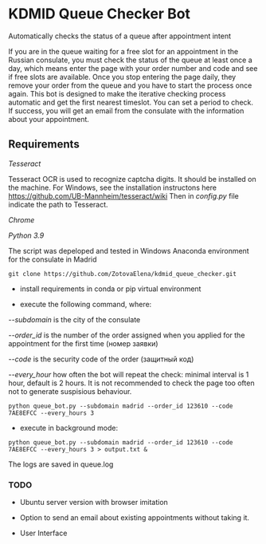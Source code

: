 # KDMID Queue Checker Bot

Automatically checks the status of a queue after appointment intent 

If you are in the queue waiting for a free slot for an appointment in the Russian consulate, you must check the status of the queue at least once a day, 
which means enter the page with your order number and code and see if free slots are available. Once you stop entering the page daily, 
they remove your order from the queue and you have to start the process once again. 
This bot is designed to make the iterative checking process automatic and get the first nearest timeslot. You can set a period to check. 
If success, you will get an email from the consulate with the information about your appointment. 

## Requirements  

*Tesseract* 

Tesseract OCR is used to recognize captcha digits. It should be installed on the machine. For Windows, see the installation instructons here https://github.com/UB-Mannheim/tesseract/wiki
Then in _config.py_ file indicate the path to Tesseract. 

*Chrome*

*Python 3.9* 

The script was depeloped and tested in Windows Anaconda environment for the consulate in Madrid

```
git clone https://github.com/ZotovaElena/kdmid_queue_checker.git

```

- install requirements in conda or pip virtual environment 

- execute the following command, where: 

*--subdomain* is the city of the consulate 

*--order_id* is the number of the order assigned when you applied for the appointment for the first time (номер заявки)

*--code* is the security code of the order (защитный код)

*--every_hour* how often the bot will repeat the check: minimal interval is 1 hour, default is 2 hours. 
It is not recommended to check the page too often not to generate suspisious behaviour. 


```
python queue_bot.py --subdomain madrid --order_id 123610 --code 7AE8EFCC --every_hours 3
```

- execute in background mode:

```
python queue_bot.py --subdomain madrid --order_id 123610 --code 7AE8EFCC --every_hours 3 > output.txt & 
```

The logs are saved in queue.log

### TODO 

- Ubuntu server version with browser imitation 

- Option to send an email about existing appointments without taking it. 

- User Interface
